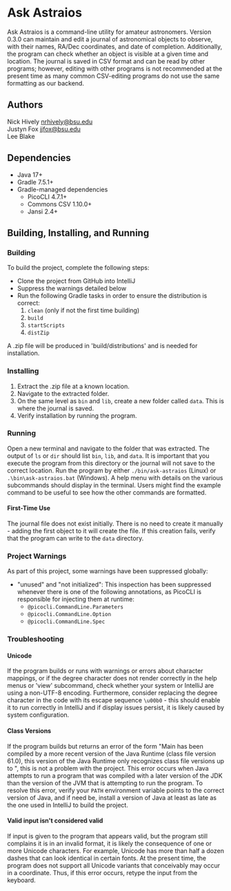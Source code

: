 # Ask Astraios
Ask Astraios is a command-line utility for amateur astronomers. Version 0.3.0 can maintain and edit a journal of 
astronomical objects to observe, with their names, RA/Dec coordinates, and date of completion. Additionally, the 
program can check whether an object is visible at a given time and location. The journal is saved in CSV format and can 
be read by other programs; however, editing with other programs is not recommended at the present time as many common 
CSV-editing programs do not use the same formatting as our backend. 

## Authors
Nick Hively <nrhively@bsu.edu>  
Justyn Fox <jjfox@bsu.edu>  
Lee Blake

## Dependencies
- Java 17+
- Gradle 7.5.1+
- Gradle-managed dependencies
    - PicoCLI 4.7.1+
    - Commons CSV 1.10.0+
    - Jansi 2.4+

## Building, Installing, and Running
### Building
To build the project, complete the following steps:
- Clone the project from GitHub into IntelliJ 
- Suppress the warnings detailed below
- Run the following Gradle tasks in order to ensure the distribution is correct:
  1. `clean` (only if not the first time building)
  2. `build`
  3. `startScripts`
  4. `distZip`

A .zip file will be produced in 'build/distributions' and is needed for installation.

### Installing
1. Extract the .zip file at a known location.
2. Navigate to the extracted folder.
3. On the same level as `bin` and `lib`, create a new folder called `data`. This is where the journal is saved.
4. Verify installation by running the program.

### Running
Open a new terminal and navigate to the folder that was extracted. The output of `ls` or `dir` should list `bin`, 
`lib`, and `data`. It is important that you execute the program from this directory or the journal will not save to
the correct location. Run the program by either `./bin/ask-astraios` (Linux) or `.\bin\ask-astraios.bat` (Windows). A
help menu with details on the various subcommands should display in the terminal. Users might find the example command 
to be useful to see how the other commands are formatted.

#### First-Time Use
The journal file does not exist initially. There is no need to create it manually - adding the first object to it will
create the file. If this creation fails, verify that the program can write to the `data` directory.

### Project Warnings
As part of this project, some warnings have been suppressed globally:
- "unused" and "not initialized": This inspection has been suppressed whenever there is one of the following
  annotations, as PicoCLI is responsible for injecting them at runtime:
  - `@picocli.CommandLine.Parameters`
  - `@picocli.CommandLine.Option`
  - `@picocli.CommandLine.Spec`

### Troubleshooting
#### Unicode
If the program builds or runs with warnings or errors about character mappings, or if the degree character does not
render correctly in the help menus or 'view' subcommand, check whether your system or IntelliJ are using a non-UTF-8 
encoding. Furthermore, consider replacing the degree character in the code with its escape sequence `\u00b0` - this
should enable it to run correctly in IntelliJ and if display issues persist, it is likely caused by system
configuration.

#### Class Versions
If the program builds but returns an error of the form "Main has been compiled by a more recent version of the 
Java Runtime (class file version 61.0), this version of the Java Runtime only recognizes class file versions up to 
<some number here>", this is not a problem with the project. This error occurs when Java attempts to run a program
that was compiled with a later version of the JDK than the version of the JVM that is attempting to run the program. 
To resolve this error, verify your `PATH` environment variable points to the correct version of Java, and if need be,
install a version of Java at least as late as the one used in IntelliJ to build the project.

#### Valid input isn't considered valid
If input is given to the program that appears valid, but the program still complains it is in an invalid format,
it is likely the consequence of one or more Unicode characters. For example, Unicode has more than half a dozen dashes
that can look identical in certain fonts. At the present time, the program does not support all Unicode variants that
conceivably may occur in a coordinate. Thus, if this error occurs, retype the input from the keyboard.